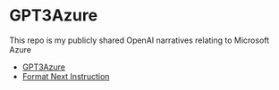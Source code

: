 # GPT3Azure
This repo is my publicly shared OpenAI narratives relating to Microsoft Azure
- [GPT3Azure](#gpt3azure)
- [Format Next Instruction](Format_NextInstruction.md)
